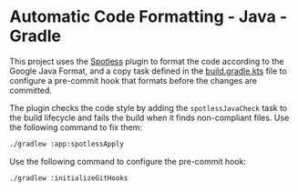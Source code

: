 # Automatic Code Formatting - Java - Gradle

This project uses the [Spotless](https://github.com/diffplug/spotless/tree/main/plugin-gradle#google-java-format) plugin to format the code according to the Google Java Format, and a copy task defined in the [build.gradle.kts](build.gradle.kts) file to configure a pre-commit hook that formats before the changes are committed.

The plugin checks the code style by adding the `spotlessJavaCheck` task to the build lifecycle and fails the build when it finds non-compliant files. Use the following command to fix them:

```sh
./gradlew :app:spotlessApply
```

Use the following command to configure the pre-commit hook:

```sh
./gradlew :initializeGitHooks
```
